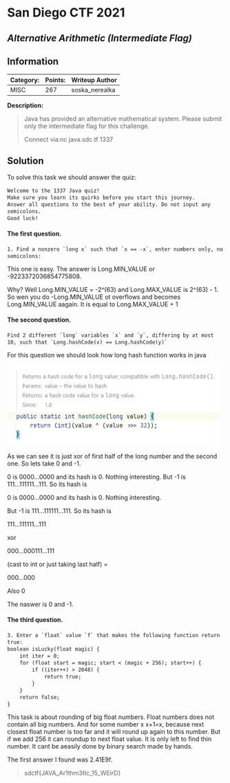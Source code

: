 # __San Diego CTF 2021__ 
## _Alternative Arithmetic (Intermediate Flag)_

## Information

**Category:** | **Points:** | **Writeup Author**
--- | --- | ---
MISC | 267 | soska_nerealka

**Description:** 

> Java has provided an alternative mathematical system. Please submit only the intermediate flag for this challenge.
>
> Connect via:nc java.sdc.tf 1337

## Solution
To solve this task we should answer the quiz:
```
Welcome to the 1337 Java quiz!
Make sure you learn its quirks before you start this journey.
Answer all questions to the best of your ability. Do not input any semicolons.
Good luck!
```
#### The first question.
```
1. Find a nonzero `long x` such that `x == -x`, enter numbers only, no semicolons:
```
This one is easy. The answer is Long.MIN_VALUE or -9223372036854775808.

Why? Well Long.MIN_VALUE = -2^(63) and Long.MAX_VALUE is 2^(63) - 1. So wen you do -Long.MIN_VALUE ot overflows and becomes Long.MIN_VALUE aagain. It is equal to Long.MAX_VALUE + 1


#### The second question.
```
Find 2 different `long` variables `x` and `y`, differing by at most 10, such that `Long.hashCode(x) == Long.hashCode(y)`
```
For this question we should look how long hash function works in java

![Javas long hash function](https://github.com/DimaIvanovskiy/ctf-write-ups/blob/main/SanDiegoCTF2021/AlternativeArithmeticIntermediateFlag/hash.jpg)

As we can see it is just xor of first half of the long number and the second one.
So lets take 0 and -1.

0 is 0000...0000 and its hash is 0. Nothing interesting.
But -1 is 111...111111...111. So its hash is 

0 is 0000...0000 and its hash is 0. Nothing interesting.

But -1 is 111...111111...111. So its hash is 

111...111111...111

xor 

000...000111...111

(cast to int or just taking last half) =

000...000

Also 0

The naswer is 0 and -1.

#### The third question.
```
3. Enter a `float` value `f` that makes the following function return true:
boolean isLucky(float magic) {
    int iter = 0;
    for (float start = magic; start < (magic + 256); start++) {
        if ((iter++) > 2048) {
            return true;
        }
	}
	return false;
}
```

This task is about rounding of big float numbers. Float numbers does not contain all big numbers. And for some number x x+1=x, because next closest float number is too far and it will round up again to this number. 
But if we add 256 it can roundup to next float value. It is only left to find thin number. It cant be aeasily done by binary search made by hands.

The first answer I found was 2.41E9f.


> sdctf{JAVA_Ar1thm3tIc_15_WEirD}
